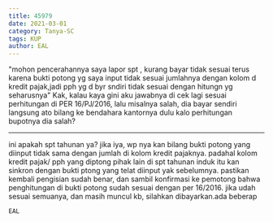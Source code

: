 ```yaml
---
title: 45979
date: 2021-03-01
category: Tanya-SC
tags: KUP
author: EAL
---
```


"mohon pencerahannya saya lapor spt , kurang bayar tidak sesuai terus karena bukti potong yg saya input tidak sesuai jumlahnya dengan kolom d kredit pajak,jadi pph yg d byr sndiri tidak sesuai dengan hitungn yg seharusnya" Kak, kalau kaya gini aku jawabnya di cek lagi sesuai perhitungan di PER 16/PJ/2016, lalu misalnya salah, dia bayar sendiri langsung ato bilang ke bendahara kantornya dulu kalo perhitungan bupotnya dia salah?

---

ini apakah spt tahunan ya? jika iya, wp nya kan bilang bukti potong yang diinput tidak sama dengan jumlah di kolom kredit pajaknya. padahal kolom kredit pajak/ pph yang diptong pihak lain di spt tahunan induk itu kan sinkron dengan bukti ptong yang telat diinput yak sebelumnya. pastikan kembali pengisian sudah benar, dan sambil konfirmasi ke pemotong bahwa penghitungan di bukti potong sudah sesuai dengan per 16/2016. jika udah sesuai semuanya, dan masih muncul kb, silahkan dibayarkan.ada beberap

`EAL`
